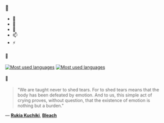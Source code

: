 ### 👋

- 🔭
- 🌱
- 💬
- 📫
- ⚡

#### 🧏

[![Most used languages](https://github-readme-stats-aynah.vercel.app/api/top-langs/?username=aynh&theme=solarized-dark&langs_count=6&layout=compact&hide_title=true)](https://github.com/anuraghazra/github-readme-stats#gh-dark-mode-only)
[![Most used languages](https://github-readme-stats-aynah.vercel.app/api/top-langs/?username=aynh&theme=solarized-light&langs_count=6&layout=compact&hide_title=true)](https://github.com/anuraghazra/github-readme-stats#gh-light-mode-only)

#### 💬

> "We are taught never to shed tears. For to shed tears means that the body has been defeated by emotion. And to us, this simple act of crying proves, without question, that the existence of emotion is nothing but a burden."

&mdash; [**Rukia Kuchiki**](https://myanimelist.net/character.php?q=Rukia%20Kuchiki&cat=character), [**Bleach**](https://myanimelist.net/search/all?q=Bleach&cat=all)
